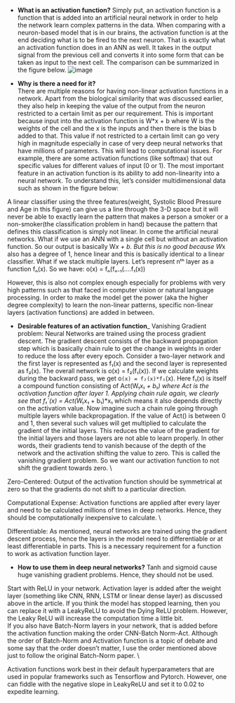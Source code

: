 - __What is an activation function?__
Simply put, an activation function is a function that is added into an artificial neural network in order to help the network learn complex patterns in the data. When comparing with a neuron-based model that is in our brains, the activation function is at the end deciding what is to be fired to the next neuron. That is exactly what an activation function does in an ANN as well. It takes in the output signal from the previous cell and converts it into some form that can be taken as input to the next cell. The comparison can be summarized in the figure below.
![image](https://user-images.githubusercontent.com/51910127/131912295-97428d0a-fca4-4b60-be53-d790be9d1bee.png)

- __Why is there a need for it?__ \
There are multiple reasons for having non-linear activation functions in a network.
Apart from the biological similarity that was discussed earlier, they also help in keeping the value of the output from the neuron restricted to a certain limit as per our requirement. This is important because input into the activation function is W*x + b where W is the weights of the cell and the x is the inputs and then there is the bias b added to that. This value if not restricted to a certain limit can go very high in magnitude especially in case of very deep neural networks that have millions of parameters. This will lead to computational issues. For example, there are some activation functions (like softmax) that out specific values for different values of input (0 or 1).
The most important feature in an activation function is its ability to add non-linearity into a neural network. To understand this, let’s consider multidimensional data such as shown in the figure below:

A linear classifier using the three features(weight, Systolic Blood Pressure and Age in this figure) can give us a line through the 3-D space but it will never be able to exactly learn the pattern that makes a person a smoker or a non-smoker(the classification problem in hand) because the pattern that defines this classification is simply not linear. In come the artificial neural networks. What if we use an ANN with a single cell but without an activation function. So our output is basically W*x + b. But this is no good because W*x also has a degree of 1, hence linear and this is basically identical to a linear classifier.
What if we stack multiple layers. Let’s represent nᵗʰ layer as a function fₙ(x). So we have:
o(x) = fₙ(fₙ₋₁(….f₁(x))

However, this is also not complex enough especially for problems with very high patterns such as that faced in computer vision or natural language processing.
In order to make the model get the power (aka the higher degree complexity) to learn the non-linear patterns, specific non-linear layers (activation functions) are added in between.

- __Desirable features of an activation function___
Vanishing Gradient problem: Neural Networks are trained using the process gradient descent. The gradient descent consists of the backward propagation step which is basically chain rule to get the change in weights in order to reduce the loss after every epoch. Consider a two-layer network and the first layer is represented as f₁(x) and the second layer is represented as f₂(x). The overall network is o(x) = f₂(f₁(x)). If we calculate weights during the backward pass, we get o`(x) = f₂(x)*f₁`(x). Here f₁(x) is itself a compound function consisting of Act(W₁*x₁ + b₁) where Act is the activation function after layer 1. Applying chain rule again, we clearly see that f₁`(x) = Act(W₁*x₁ + b₁)*x₁ which means it also depends directly on the activation value. Now imagine such a chain rule going through multiple layers while backpropagation. If the value of Act() is between 0 and 1, then several such values will get multiplied to calculate the gradient of the initial layers. This reduces the value of the gradient for the initial layers and those layers are not able to learn properly. In other words, their gradients tend to vanish because of the depth of the network and the activation shifting the value to zero. This is called the vanishing gradient problem. So we want our activation function to not shift the gradient towards zero. \

Zero-Centered: Output of the activation function should be symmetrical at zero so that the gradients do not shift to a particular direction. 


Computational Expense: Activation functions are applied after every layer and need to be calculated millions of times in deep networks. Hence, they should be computationally inexpensive to calculate. \


Differentiable: As mentioned, neural networks are trained using the gradient descent process, hence the layers in the model need to differentiable or at least differentiable in parts. This is a necessary requirement for a function to work as activation function layer.

- __How to use them in deep neural networks?__
Tanh and sigmoid cause huge vanishing gradient problems. Hence, they should not be used.

Start with ReLU in your network. Activation layer is added after the weight layer (something like CNN, RNN, LSTM or linear dense layer) as discussed above in the article. If you think the model has stopped learning, then you can replace it with a LeakyReLU to avoid the Dying ReLU problem. However, the Leaky ReLU will increase the computation time a little bit. \
If you also have Batch-Norm layers in your network, that is added before the activation function making the order CNN-Batch Norm-Act. Although the order of Batch-Norm and Activation function is a topic of debate and some say that the order doesn’t matter, I use the order mentioned above just to follow the original Batch-Norm paper. \

Activation functions work best in their default hyperparameters that are used in popular frameworks such as Tensorflow and Pytorch. However, one can fiddle with the negative slope in LeakyReLU and set it to 0.02 to expedite learning.
